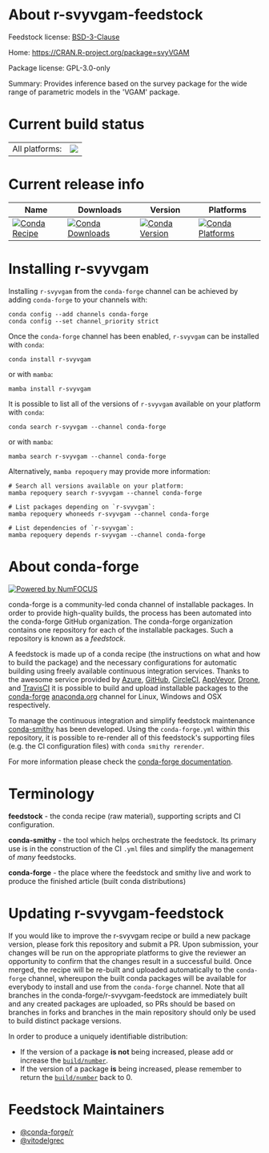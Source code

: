 About r-svyvgam-feedstock
=========================

Feedstock license: [BSD-3-Clause](https://github.com/conda-forge/r-svyvgam-feedstock/blob/main/LICENSE.txt)

Home: https://CRAN.R-project.org/package=svyVGAM

Package license: GPL-3.0-only

Summary: Provides inference based on the survey package for the wide range of parametric models in the 'VGAM' package.

Current build status
====================


<table><tr><td>All platforms:</td>
    <td>
      <a href="https://dev.azure.com/conda-forge/feedstock-builds/_build/latest?definitionId=21169&branchName=main">
        <img src="https://dev.azure.com/conda-forge/feedstock-builds/_apis/build/status/r-svyvgam-feedstock?branchName=main">
      </a>
    </td>
  </tr>
</table>

Current release info
====================

| Name | Downloads | Version | Platforms |
| --- | --- | --- | --- |
| [![Conda Recipe](https://img.shields.io/badge/recipe-r--svyvgam-green.svg)](https://anaconda.org/conda-forge/r-svyvgam) | [![Conda Downloads](https://img.shields.io/conda/dn/conda-forge/r-svyvgam.svg)](https://anaconda.org/conda-forge/r-svyvgam) | [![Conda Version](https://img.shields.io/conda/vn/conda-forge/r-svyvgam.svg)](https://anaconda.org/conda-forge/r-svyvgam) | [![Conda Platforms](https://img.shields.io/conda/pn/conda-forge/r-svyvgam.svg)](https://anaconda.org/conda-forge/r-svyvgam) |

Installing r-svyvgam
====================

Installing `r-svyvgam` from the `conda-forge` channel can be achieved by adding `conda-forge` to your channels with:

```
conda config --add channels conda-forge
conda config --set channel_priority strict
```

Once the `conda-forge` channel has been enabled, `r-svyvgam` can be installed with `conda`:

```
conda install r-svyvgam
```

or with `mamba`:

```
mamba install r-svyvgam
```

It is possible to list all of the versions of `r-svyvgam` available on your platform with `conda`:

```
conda search r-svyvgam --channel conda-forge
```

or with `mamba`:

```
mamba search r-svyvgam --channel conda-forge
```

Alternatively, `mamba repoquery` may provide more information:

```
# Search all versions available on your platform:
mamba repoquery search r-svyvgam --channel conda-forge

# List packages depending on `r-svyvgam`:
mamba repoquery whoneeds r-svyvgam --channel conda-forge

# List dependencies of `r-svyvgam`:
mamba repoquery depends r-svyvgam --channel conda-forge
```


About conda-forge
=================

[![Powered by
NumFOCUS](https://img.shields.io/badge/powered%20by-NumFOCUS-orange.svg?style=flat&colorA=E1523D&colorB=007D8A)](https://numfocus.org)

conda-forge is a community-led conda channel of installable packages.
In order to provide high-quality builds, the process has been automated into the
conda-forge GitHub organization. The conda-forge organization contains one repository
for each of the installable packages. Such a repository is known as a *feedstock*.

A feedstock is made up of a conda recipe (the instructions on what and how to build
the package) and the necessary configurations for automatic building using freely
available continuous integration services. Thanks to the awesome service provided by
[Azure](https://azure.microsoft.com/en-us/services/devops/), [GitHub](https://github.com/),
[CircleCI](https://circleci.com/), [AppVeyor](https://www.appveyor.com/),
[Drone](https://cloud.drone.io/welcome), and [TravisCI](https://travis-ci.com/)
it is possible to build and upload installable packages to the
[conda-forge](https://anaconda.org/conda-forge) [anaconda.org](https://anaconda.org/)
channel for Linux, Windows and OSX respectively.

To manage the continuous integration and simplify feedstock maintenance
[conda-smithy](https://github.com/conda-forge/conda-smithy) has been developed.
Using the ``conda-forge.yml`` within this repository, it is possible to re-render all of
this feedstock's supporting files (e.g. the CI configuration files) with ``conda smithy rerender``.

For more information please check the [conda-forge documentation](https://conda-forge.org/docs/).

Terminology
===========

**feedstock** - the conda recipe (raw material), supporting scripts and CI configuration.

**conda-smithy** - the tool which helps orchestrate the feedstock.
                   Its primary use is in the construction of the CI ``.yml`` files
                   and simplify the management of *many* feedstocks.

**conda-forge** - the place where the feedstock and smithy live and work to
                  produce the finished article (built conda distributions)


Updating r-svyvgam-feedstock
============================

If you would like to improve the r-svyvgam recipe or build a new
package version, please fork this repository and submit a PR. Upon submission,
your changes will be run on the appropriate platforms to give the reviewer an
opportunity to confirm that the changes result in a successful build. Once
merged, the recipe will be re-built and uploaded automatically to the
`conda-forge` channel, whereupon the built conda packages will be available for
everybody to install and use from the `conda-forge` channel.
Note that all branches in the conda-forge/r-svyvgam-feedstock are
immediately built and any created packages are uploaded, so PRs should be based
on branches in forks and branches in the main repository should only be used to
build distinct package versions.

In order to produce a uniquely identifiable distribution:
 * If the version of a package **is not** being increased, please add or increase
   the [``build/number``](https://docs.conda.io/projects/conda-build/en/latest/resources/define-metadata.html#build-number-and-string).
 * If the version of a package **is** being increased, please remember to return
   the [``build/number``](https://docs.conda.io/projects/conda-build/en/latest/resources/define-metadata.html#build-number-and-string)
   back to 0.

Feedstock Maintainers
=====================

* [@conda-forge/r](https://github.com/conda-forge/r/)
* [@vitodelgrec](https://github.com/vitodelgrec/)

